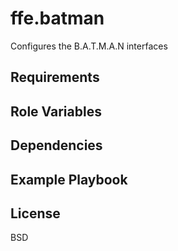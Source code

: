 ffe.batman
=========

Configures the B.A.T.M.A.N interfaces

Requirements
------------

Role Variables
--------------

Dependencies
------------

Example Playbook
----------------

License
-------

BSD
